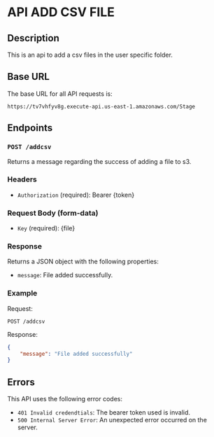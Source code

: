 # API ADD CSV FILE

## Description

This is an api to add a csv files in the user specific folder.

## Base URL

The base URL for all API requests is:

`https://tv7vhfyv8g.execute-api.us-east-1.amazonaws.com/Stage`

## Endpoints

### `POST /addcsv`

Returns a message regarding the success of adding a file to s3.

### Headers

- `Authorization` (required): Bearer {token}

### Request Body (form-data)

- `Key` (required): {file}


### Response

Returns a JSON object with the following properties:

- `message`: File added successfully.

### Example

Request:

```
POST /addcsv
```

Response:

```json
{
    "message": "File added successfully"
}

```

## Errors

This API uses the following error codes:

- `401 Invalid credendtials`: The bearer token used is invalid.
- `500 Internal Server Error`: An unexpected error occurred on the server.